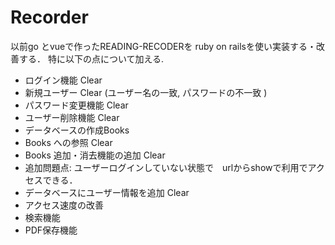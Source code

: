 # Recorder

以前go とvueで作ったREADING-RECODERを
ruby on railsを使い実装する・改善する．
特に以下の点について加える.
 - ログイン機能 Clear
 - 新規ユーザー Clear (ユーザー名の一致, パスワードの不一致 )
 - パスワード変更機能 Clear
 - ユーザー削除機能 Clear
 - データベースの作成Books
 - Books への参照 Clear
 - Books 追加・消去機能の追加 Clear
 - 追加問題点: ユーザーログインしていない状態で　urlからshowで利用でアクセスできる．
- データベースにユーザー情報を追加 Clear
 - アクセス速度の改善
 - 検索機能
 - PDF保存機能
